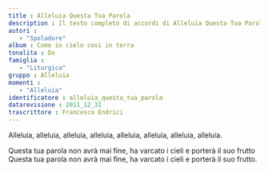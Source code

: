 ```yaml
--- 
title : Alleluia Questa Tua Parola
description : Il testo completo di accordi di Alleluia Questa Tua Parola. Inseriscila nel tuo canzoniere!
autori : 
   - "Spoladore"
album : Come in cielo così in terra
tonalita : Do
famiglia : 
   - "Liturgica"
gruppo : Alleluia
momenti : 
   - "Alleluia"
identificatore : alleluia_questa_tua_parola
datarevisione : 2011_12_31
trascrittore : Francesco Endrici
--- 
```




Alleluia, alleluia, alleluia, alleluia,
alleluia, alleluia, alleluia, alleluia. 


Questa tua parola non avrà mai fine,
ha varcato i cieli e porterà il suo frutto
Questa tua parola non avrà mai fine,
ha varcato i cieli e porterà il suo frutto.


